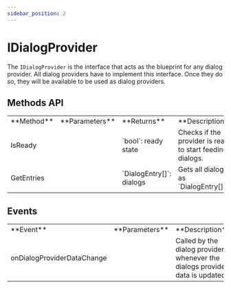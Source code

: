 ```yaml
---
sidebar_position: 2
---
```


# IDialogProvider

The `IDialogProvider` is the interface that acts as the blueprint for any dialog provider. All dialog providers have to implement this interface. Once they do so, they will be available to be used as dialog providers.

## Methods API

<table>
    <tbody>
        <tr>
            <td>**Method**</td>
            <td>**Parameters**</td>
            <td>**Returns**</td>
            <td>**Description**</td>
        </tr>
        <tr>
            <td>IsReady</td>
            <td></td>
            <td>`bool`: ready state</td>
            <td>Checks if the provider is ready to start feeding dialogs.</td>
        </tr>
        <tr>
            <td>GetEntries</td>
            <td></td>
            <td>`DialogEntry[]`: dialogs</td>
            <td>Gets all dialogs as `DialogEntry[]`.</td>
        </tr>
    </tbody>
</table>

## Events

<table>
    <tbody>
        <tr>
            <td>**Event**</td>
            <td>**Parameters**</td>
            <td>**Description**</td>
        </tr>
        <tr>
            <td>onDialogProviderDataChange</td>
            <td></td>
            <td>Called by the dialog provider whenever the dialogs provider data is updated.</td>
        </tr>
    </tbody>
</table>

